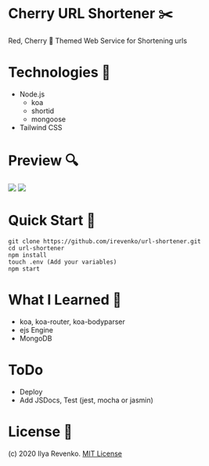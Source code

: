 # Cherry URL Shortener ✂️
Red, Cherry 🍒 Themed Web Service for Shortening urls

# Technologies 🧾
* Node.js 
  * koa
  * shortid
  * mongoose
* Tailwind CSS

# Preview 🔍
<img src="https://i.imgur.com/mStq6D4.png"> 
<img src="https://i.imgur.com/shLpDJB.png">

# Quick Start 🚀
```git clone https://github.com/irevenko/url-shortener.git``` <br>
```cd url-shortener``` <br>
```npm install``` <br>
```touch .env (Add your variables)``` <br>
```npm start```

# What I Learned 🧠
* koa, koa-router, koa-bodyparser
* ejs Engine
* MongoDB

# ToDo
* Deploy
* Add JSDocs, Test (jest, mocha or jasmin)

# License 📑 
(c) 2020 Ilya Revenko. [MIT License](https://tldrlegal.com/license/mit-license)
